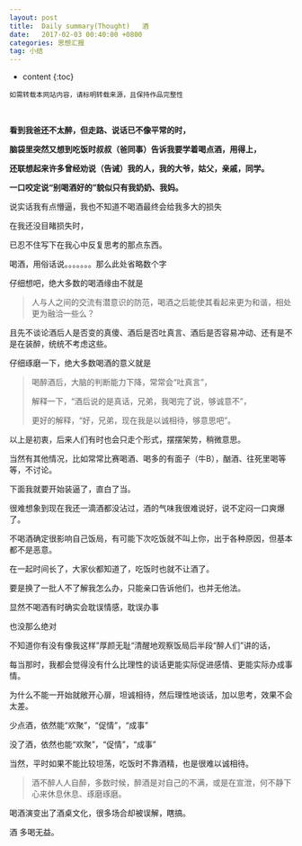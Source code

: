 ```yaml
---
layout: post
title:  Daily summary(Thought)   酒
date:   2017-02-03 00:40:00 +0800
categories: 思想汇报
tag: 小结
---
```


* content
{:toc}


`如需转载本网站内容，请标明转载来源，且保持作品完整性`


&nbsp;




**看到我爸还不太醉，但走路、说话已不像平常的时，**

**脑袋里突然又想到吃饭时叔叔（爸同事）告诉我要学着喝点酒，用得上，**

**还联想起来许多曾经劝说（告诫）我的人，我的大爷，姑父，亲戚，同学。**

**一口咬定说“别喝酒好的”貌似只有我奶奶、我妈。**

说实话我有点懵逼，我也不知道不喝酒最终会给我多大的损失

在我还没目睹损失时，

已忍不住写下在我心中反复思考的那点东西。

喝酒，用俗话说。。。。。。。那么此处省略数个字

仔细想吧，绝大多数的喝酒缘由不就是

> 人与人之间的交流有潜意识的防范，喝酒之后能使其看起来更为和谐，相处更为融洽一些么？

且先不谈论酒后人是否变的真傻、酒后是否吐真言、酒后是否容易冲动、还有是不是在装醉，统统不考虑这些。

仔细琢磨一下，绝大多数喝酒的意义就是

>喝醉酒后，大脑的判断能力下降，常常会“吐真言”，
>
>解释一下，“酒后说的是真话，兄弟，我喝完了说，够诚意不”，
>
>更好的解释，“好，兄弟，现在我是以诚相待，够意思吧”。


以上是初衷，后来人们有时也会只走个形式，摆摆架势，稍微意思。

当然有其他情况，比如常常比赛喝酒、喝多的有面子（牛B），酗酒、往死里喝等等，不讨论。

下面我就要开始装逼了，直白了当。

很难想象到现在我还一滴酒都没沾过，酒的气味我很难说好，说不定闷一口爽爆了。

不喝酒确定很影响自己饭局，有可能下次吃饭就不叫上你，出于各种原因，但基本都不是恶意。

在一起时间长了，大家伙都知道了，吃饭时也就不让酒了。

要是换了一批人不了解我怎么办，只能亲口告诉他们，也并无他法。

显然不喝酒有时确实会耽误情感，耽误办事

也没那么绝对

不知道你有没有像我这样”厚颜无耻“清醒地观察饭局后半段“醉人们”讲的话，

每当那时，我都会觉得没有什么比理性的谈话更能实际促进感情、更能实际办成事情。

为什么不能一开始就敞开心扉，坦诚相待，然后理性地谈话，加以思考，效果不会太差。

少点酒，依然能“欢聚”，“促情”，“成事”

没了酒，依然也能“欢聚”，“促情”，“成事”

当然，平时如果不能比较坦荡，吃饭时不靠酒精，也是很难以诚相待。

>酒不醉人人自醉，多数时候，醉酒是对自己的不满，或是在宣泄，何不静下心来休息休息、琢磨琢磨。

喝酒演变出了酒桌文化，很多场合却被误解，瞎搞。

酒 多喝无益。

<!-- This text will not appear in the browser window.出去吃饭，喝酒太正常不过了。老友聚会、同学聚会、谈事情、托人办事等等等等 酒喝过量也是正常。 --> 


